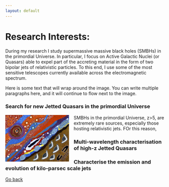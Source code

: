 ```yaml
---
layout: default
---
```


# Research Interests:

During my research I study supermassive massive black holes (SMBHs) in the primordial Universe. 
In particular, I focus on Active Galactic Nuclei (or Quasars) able to expel part of the accreting material in the form of two bipolar jets of relativistic particles.
To this end, I use some of the most sensitive telescopes currently available across the electromagnetic spectrum.


Here is some text that will wrap around the image. You can write multiple paragraphs here, and it will continue to flow next to the image.


### Search for new Jetted Quasars in the primordial Universe
<img src="images/RACSpainting.jpg" alt="Alt text" width="200" style="float: left; margin-right: 15px;" />

SMBHs in the primordial Universe, z>5, are extremely rare sources, especially those hosting relativistic jets. FOr this reason, 

<!--<img src="images/MW.png" width="512"/>
<img src="images/RACSpainting.jpg" width="512"/> -->


### Multi-wavelength characterisation of high-z Jetted Quasars


### Characterise the emission and evolution of kilo-parsec scale jets


[Go back](./)
